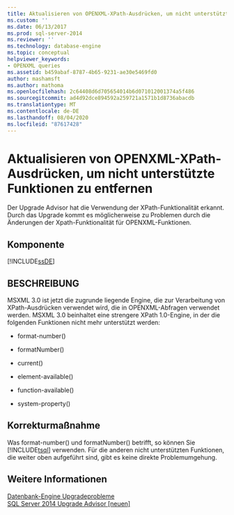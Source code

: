 ```yaml
---
title: Aktualisieren von OPENXML-XPath-Ausdrücken, um nicht unterstützte Funktionen zu entfernen | Microsoft-Dokumentation
ms.custom: ''
ms.date: 06/13/2017
ms.prod: sql-server-2014
ms.reviewer: ''
ms.technology: database-engine
ms.topic: conceptual
helpviewer_keywords:
- OPENXML queries
ms.assetid: b459abaf-8787-4b65-9231-ae30e5469fd0
author: mashamsft
ms.author: mathoma
ms.openlocfilehash: 2c64408d6d705654014b6d071012001374a5f486
ms.sourcegitcommit: ad4d92dce894592a259721a1571b1d8736abacdb
ms.translationtype: MT
ms.contentlocale: de-DE
ms.lasthandoff: 08/04/2020
ms.locfileid: "87617428"
---
```

# <a name="update-openxml-xpath-expressions-to-remove-unsupported-functions"></a>Aktualisieren von OPENXML-XPath-Ausdrücken, um nicht unterstützte Funktionen zu entfernen
  Der Upgrade Advisor hat die Verwendung der XPath-Funktionalität erkannt. Durch das Upgrade kommt es möglicherweise zu Problemen durch die Änderungen der Xpath-Funktionalität für OPENXML-Funktionen.  
  
## <a name="component"></a>Komponente  
 [!INCLUDE[ssDE](../../includes/ssde-md.md)]  
  
## <a name="description"></a>BESCHREIBUNG  
 MSXML 3.0 ist jetzt die zugrunde liegende Engine, die zur Verarbeitung von XPath-Ausdrücken verwendet wird, die in OPENXML-Abfragen verwendet werden. MSXML 3.0 beinhaltet eine strengere XPath 1.0-Engine, in der die folgenden Funktionen nicht mehr unterstützt werden:  
  
-   format-number()  
  
-   formatNumber()  
  
-   current()  
  
-   element-available()  
  
-   function-available()  
  
-   system-property()  
  
## <a name="corrective-action"></a>Korrekturmaßnahme  
 Was format-number() und formatNumber() betrifft, so können Sie [!INCLUDE[tsql](../../includes/tsql-md.md)] verwenden. Für die anderen nicht unterstützten Funktionen, die weiter oben aufgeführt sind, gibt es keine direkte Problemumgehung.  
  
## <a name="see-also"></a>Weitere Informationen  
 [Datenbank-Engine Upgradeprobleme](../../../2014/sql-server/install/database-engine-upgrade-issues.md)   
 [SQL Server 2014 Upgrade Advisor &#91;neuen&#93;](sql-server-2014-upgrade-advisor.md)  
  
  
